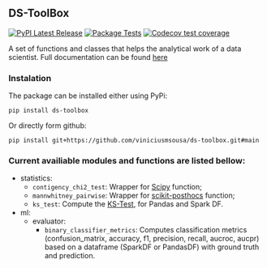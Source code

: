 ## DS-ToolBox

<!-- badges: start -->
[![PyPI Latest Release](https://img.shields.io/pypi/v/ds-toolbox.svg)](https://pypi.org/project/ds-toolbox/)
[![Package Tests](https://github.com/viniciusmsousa/ds-toolbox/actions/workflows/python-package.yml/badge.svg)](https://github.com/viniciusmsousa/ds-toolbox/actions)
[![Codecov test coverage](https://codecov.io/gh/viniciusmsousa/ds-toolbox/branch/main/graph/badge.svg)](https://codecov.io/gh/viniciusmsousa/ds-toolbox?branch=main)
<!-- badges: end -->

A set of functions and classes that helps the analytical work of a data scientist. Full documentation can be found [here](https://viniciusmsousa.github.io/ds-toolbox/) 

### Instalation

The package can be installed either using PyPi:
```
pip install ds-toolbox
```

Or directly form github:
```
pip install git+https://github.com/viniciusmsousa/ds-toolbox.git#main
```

### Current availiable modules and functions are listed bellow:
- statistics:
    - `contigency_chi2_test`: Wrapper for [Scipy](https://github.com/scipy/scipy) function;
    - `mannwhitney_pairwise`: Wrapper for [scikit-posthocs](https://github.com/maximtrp/scikit-posthocs) function;
    - `ks_test`: Compute the [KS-Test](https://en.wikipedia.org/wiki/Kolmogorov%E2%80%93Smirnov_test), for Pandas and Spark DF.
- ml:
    - evaluator:
        - `binary_classifier_metrics`: Computes classification metrics (confusion_matrix, accuracy, f1, precision, recall, aucroc, aucpr) based on a dataframe (SparkDF or PandasDF) with ground truth and prediction.
